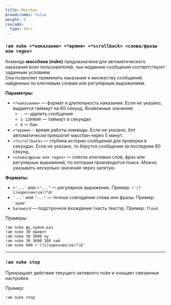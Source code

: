 ```yaml
---
title: Массбан
breadcrumbs: false
weight: 6
cascade:
  type: docs
---
```


### `!am nuke <*наказание> <*время> <*scrollback> <слова/фразы или regex>`
Команда **массбана (nuke)** предназначена для автоматического наказания всех пользователей, чьи недавние сообщения соответствуют заданным условиям.  
Она позволяет применить наказание к множеству сообщений, найденных по ключевым словам или регулярным выражениям.

**Параметры:**
- `<*наказание>` — формат и длительность наказания. Если не указано, выдается таймаут на 60 секунд. Возможные значения:
    - `-` — удалить сообщение
    - `1-1209600` — таймаут в секундах
    - `0` — бан
- `<*время>` - время работы команды. Если не указано, бот автоматически прекратит массбан через 5 минут.
- `<*scrollback>` — глубина истории сообщений для проверки в секундах. Если не указано, то берутся сообщения за последние 60 секунд.
- `<слова/фразы или regex>` — список ключевых слов, фраз или регулярных выражений, по которым производится поиск. Можно указывать несколько значений через запятую.

**Форматы:**
- `r'...'` или `r"..."` — регулярное выражение. Пример: `r'(?i)нарезчик(ов)?\b'`
- `'...'` или `"..."` — точное совпадение слова или фразы. Пример: `'spam'`
- `bareword` — подстрочное вхождение (часть текста). Пример: `flood`

Примеры:
```text
!am nuke фу,хуйня,каз
!am nuke 30 привет
!am nuke 30 3600 ку
!am nuke 30 3600 180 хай
!am nuke 600 r'(?i)нарезчик(ов)?\b'
```

---

### `!am nuke stop`
Прекращает действие текущего активного nuke и очищает связанные настройки.

Пример:
```text
!am nuke stop
```
